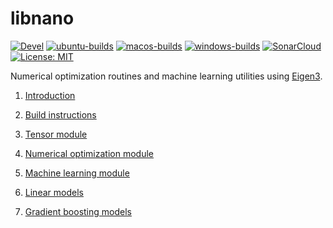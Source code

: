 # libnano

[![Devel](https://github.com/accosmin-org/libnano/actions/workflows/devel.yml/badge.svg)](https://github.com/accosmin-org/libnano/actions/workflows/devel.yml) [![ubuntu-builds](https://github.com/accosmin-org/libnano/actions/workflows/deploy_ubuntu.yml/badge.svg)](https://github.com/accosmin-org/libnano/actions/workflows/deploy_ubuntu.yml) [![macos-builds](https://github.com/accosmin-org/libnano/actions/workflows/deploy_macos.yml/badge.svg)](https://github.com/accosmin-org/libnano/actions/workflows/deploy_macos.yml) [![windows-builds](https://github.com/accosmin-org/libnano/actions/workflows/deploy_windows.yml/badge.svg)](https://github.com/accosmin-org/libnano/actions/workflows/deploy_windows.yml) [![SonarCloud](https://sonarcloud.io/api/project_badges/measure?project=libnano&metric=alert_status)](https://sonarcloud.io/summary/overall?id=libnano) [![License: MIT](https://img.shields.io/badge/License-MIT-green.svg)](https://opensource.org/licenses/MIT)

Numerical optimization routines and machine learning utilities using [Eigen3](https://eigen.tuxfamily.org).

1. [Introduction](docs/intro.md)

2. [Build instructions](docs/build.md)

3. [Tensor module](docs/tensor.md)

4. [Numerical optimization module](docs/solver.md)

5. [Machine learning module](docs/mlearn.md)

6. [Linear models](docs/linear.md)

7. [Gradient boosting models](docs/gboost.md)
